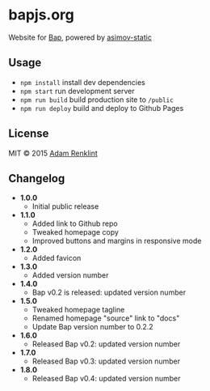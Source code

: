 # bapjs.org

Website for [Bap](https://github.com/adamrenklint/bap), powered by [asimov-static](https://github.com/adamrenklint/asimov-static)

## Usage

- ```npm install``` install dev dependencies
- ```npm start``` run development server
- ```npm run build``` build production site to ```/public```
- ```npm run deploy``` build and deploy to Github Pages

## License

MIT © 2015 [Adam Renklint](http://adamrenklint.com)

## Changelog

- **1.0.0**
  - Initial public release
- **1.1.0**
  - Added link to Github repo
  - Tweaked homepage copy
  - Improved buttons and margins in responsive mode
- **1.2.0**
  - Added favicon
- **1.3.0**
  - Added version number
- **1.4.0**
  - Bap v0.2 is released: updated version number
- **1.5.0**
  - Tweaked homepage tagline
  - Renamed homepage "source" link to "docs"
  - Update Bap version number to 0.2.2
- **1.6.0**
  - Released Bap v0.2: updated version number
- **1.7.0**
  - Released Bap v0.3: updated version number
- **1.8.0**
  - Released Bap v0.4: updated version number
